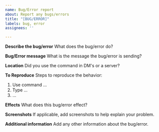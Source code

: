 ```yaml
---
name: Bug/Error report
about: Report any bugs/errors
title: "[BUG/ERROR]"
labels: bug, error
assignees: ''

---
```


**Describe the bug/error**
What does the bug/error do?

**Bug/Error message**
What is the message the bug/error is sending?

**Location**
Did you use the command in DM's or a server?

**To Reproduce**
Steps to reproduce the behavior:
1. Use command ...
2. Type ...
3. ...

**Effects**
What does this bug/error effect?

**Screenshots**
If applicable, add screenshots to help explain your problem.

**Additional information**
Add any other information about the bug/error.
